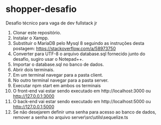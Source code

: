 # shopper-desafio
Desafio técnico para vaga de dev fullstack jr

1) Clonar este repositório.
2) Instalar o Xampp.
3) Substituir o MariaDB pelo Mysql 8 seguindo as instruções desta postagem: https://stackoverflow.com/a/58973750
4) Converter para UTF-8 o arquivo database.sql fornecido junto do desafio, sugiro usar o Notepad++.
5) Importar o database.sql no banco de dados.
6) Abrir dois terminais.
7) Em um terminal navegar para a pasta client.
8) No outro terminal navegar para a pasta server.
9) Executar npm start em ambos os terminais
10) O front-end vai estar sendo executado em http://localhost:3000 ou http://127.0.0.1:3000
11) O back-end vai estar sendo executado em http://localhost:5000 ou http://127.0.0.1:5000
12) Se não desejarem definir uma senha para acesso ao banco de dados, remover a senha no arquivo server\src\utils\sequelize.ts
